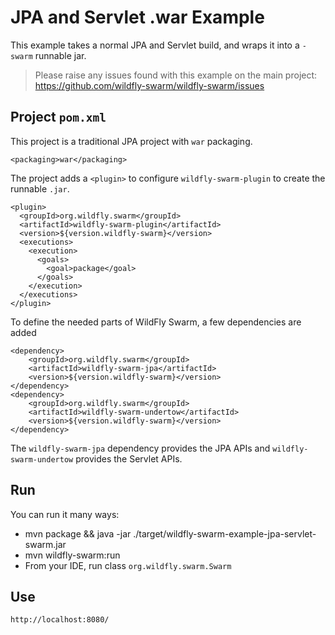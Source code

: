 # JPA and Servlet .war Example

This example takes a normal JPA and Servlet build, and wraps it into
a `-swarm` runnable jar.

> Please raise any issues found with this example on the main project:
> https://github.com/wildfly-swarm/wildfly-swarm/issues

## Project `pom.xml`

This project is a traditional JPA project with `war` packaging.

    <packaging>war</packaging>

The project adds a `<plugin>` to configure `wildfly-swarm-plugin` to
create the runnable `.jar`.

    <plugin>
      <groupId>org.wildfly.swarm</groupId>
      <artifactId>wildfly-swarm-plugin</artifactId>
      <version>${version.wildfly-swarm}</version>
      <executions>
        <execution>
          <goals>
            <goal>package</goal>
          </goals>
        </execution>
      </executions>
    </plugin>

To define the needed parts of WildFly Swarm, a few dependencies are added

    <dependency>
        <groupId>org.wildfly.swarm</groupId>
        <artifactId>wildfly-swarm-jpa</artifactId>
        <version>${version.wildfly-swarm}</version>
    </dependency>
    <dependency>
        <groupId>org.wildfly.swarm</groupId>
        <artifactId>wildfly-swarm-undertow</artifactId>
        <version>${version.wildfly-swarm}</version>
    </dependency>

The `wildfly-swarm-jpa` dependency provides the JPA APIs and `wildfly-swarm-undertow` provides the Servlet
APIs.

## Run

You can run it many ways:

* mvn package && java -jar ./target/wildfly-swarm-example-jpa-servlet-swarm.jar
* mvn wildfly-swarm:run
* From your IDE, run class `org.wildfly.swarm.Swarm`

## Use

    http://localhost:8080/
